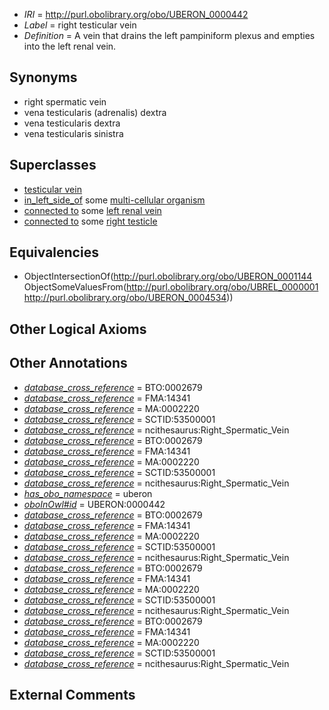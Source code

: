  * *IRI* = http://purl.obolibrary.org/obo/UBERON_0000442
 * *Label* = right testicular vein
 * *Definition* = A vein that drains the left pampiniform plexus and empties into the left renal vein.

## Synonyms

 * right spermatic vein
 * vena testicularis (adrenalis) dextra
 * vena testicularis dextra
 * vena testicularis sinistra

## Superclasses

 * [testicular vein](../../UBERON/44/UBERON_0001144.md)
 * [in_left_side_of](../../BSPO/20/BSPO_0000120.md) some [multi-cellular organism](../../UBERON/68/UBERON_0000468.md)
 * [connected to](../../UBREL/01/UBREL_0000001.md) some [left renal vein](../../UBERON/42/UBERON_0001142.md)
 * [connected to](../../UBREL/01/UBREL_0000001.md) some [right testicle](../../UBERON/34/UBERON_0004534.md)

## Equivalencies

 * ObjectIntersectionOf(<http://purl.obolibrary.org/obo/UBERON_0001144> ObjectSomeValuesFrom(<http://purl.obolibrary.org/obo/UBREL_0000001> <http://purl.obolibrary.org/obo/UBERON_0004534>))

## Other Logical Axioms


## Other Annotations

 * *[database_cross_reference](../../ef/oboInOwl#hasDbXref.md)* = BTO:0002679
 * *[database_cross_reference](../../ef/oboInOwl#hasDbXref.md)* = FMA:14341
 * *[database_cross_reference](../../ef/oboInOwl#hasDbXref.md)* = MA:0002220
 * *[database_cross_reference](../../ef/oboInOwl#hasDbXref.md)* = SCTID:53500001
 * *[database_cross_reference](../../ef/oboInOwl#hasDbXref.md)* = ncithesaurus:Right_Spermatic_Vein
 * *[database_cross_reference](../../ef/oboInOwl#hasDbXref.md)* = BTO:0002679
 * *[database_cross_reference](../../ef/oboInOwl#hasDbXref.md)* = FMA:14341
 * *[database_cross_reference](../../ef/oboInOwl#hasDbXref.md)* = MA:0002220
 * *[database_cross_reference](../../ef/oboInOwl#hasDbXref.md)* = SCTID:53500001
 * *[database_cross_reference](../../ef/oboInOwl#hasDbXref.md)* = ncithesaurus:Right_Spermatic_Vein
 * *[has_obo_namespace](../../ce/oboInOwl#hasOBONamespace.md)* = uberon
 * *[oboInOwl#id](../../id/oboInOwl#id.md)* = UBERON:0000442
 * *[database_cross_reference](../../ef/oboInOwl#hasDbXref.md)* = BTO:0002679
 * *[database_cross_reference](../../ef/oboInOwl#hasDbXref.md)* = FMA:14341
 * *[database_cross_reference](../../ef/oboInOwl#hasDbXref.md)* = MA:0002220
 * *[database_cross_reference](../../ef/oboInOwl#hasDbXref.md)* = SCTID:53500001
 * *[database_cross_reference](../../ef/oboInOwl#hasDbXref.md)* = ncithesaurus:Right_Spermatic_Vein
 * *[database_cross_reference](../../ef/oboInOwl#hasDbXref.md)* = BTO:0002679
 * *[database_cross_reference](../../ef/oboInOwl#hasDbXref.md)* = FMA:14341
 * *[database_cross_reference](../../ef/oboInOwl#hasDbXref.md)* = MA:0002220
 * *[database_cross_reference](../../ef/oboInOwl#hasDbXref.md)* = SCTID:53500001
 * *[database_cross_reference](../../ef/oboInOwl#hasDbXref.md)* = ncithesaurus:Right_Spermatic_Vein
 * *[database_cross_reference](../../ef/oboInOwl#hasDbXref.md)* = BTO:0002679
 * *[database_cross_reference](../../ef/oboInOwl#hasDbXref.md)* = FMA:14341
 * *[database_cross_reference](../../ef/oboInOwl#hasDbXref.md)* = MA:0002220
 * *[database_cross_reference](../../ef/oboInOwl#hasDbXref.md)* = SCTID:53500001
 * *[database_cross_reference](../../ef/oboInOwl#hasDbXref.md)* = ncithesaurus:Right_Spermatic_Vein

## External Comments

